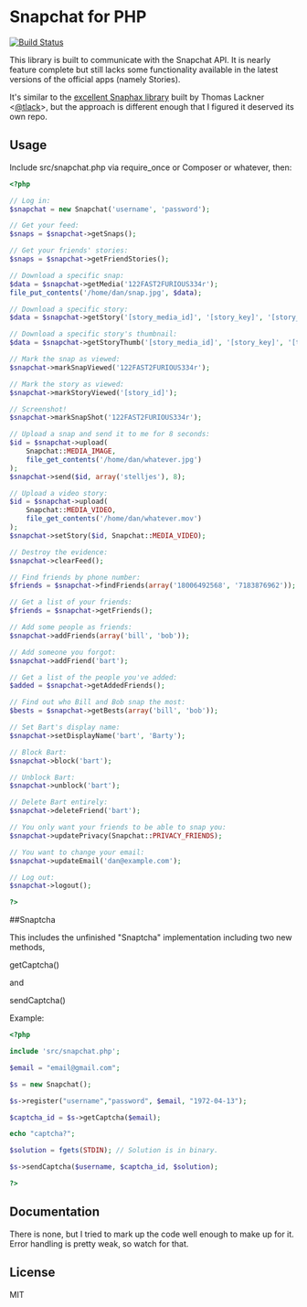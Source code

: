 Snapchat for PHP
================
[![Build Status](https://travis-ci.org/JorgenPhi/php-snapchat.png)](https://travis-ci.org/JorgenPhi/php-snapchat)

This library is built to communicate with the Snapchat API. It is nearly
feature complete but still lacks some functionality available in the latest
versions of the official apps (namely Stories).

It's similar to the [excellent Snaphax library](http://github.com/tlack/snaphax)
built by Thomas Lackner <[@tlack](http://twitter.com/tlack)>, but the approach
is different enough that I figured it deserved its own repo.


Usage
-----

Include src/snapchat.php via require_once or Composer or whatever, then:

```php
<?php

// Log in:
$snapchat = new Snapchat('username', 'password');

// Get your feed:
$snaps = $snapchat->getSnaps();

// Get your friends' stories:
$snaps = $snapchat->getFriendStories();

// Download a specific snap:
$data = $snapchat->getMedia('122FAST2FURIOUS334r');
file_put_contents('/home/dan/snap.jpg', $data);

// Download a specific story:
$data = $snapchat->getStory('[story_media_id]', '[story_key]', '[story_iv]');

// Download a specific story's thumbnail:
$data = $snapchat->getStoryThumb('[story_media_id]', '[story_key]', '[thumbnail_iv]');

// Mark the snap as viewed:
$snapchat->markSnapViewed('122FAST2FURIOUS334r');

// Mark the story as viewed:
$snapchat->markStoryViewed('[story_id]');

// Screenshot!
$snapchat->markSnapShot('122FAST2FURIOUS334r');

// Upload a snap and send it to me for 8 seconds:
$id = $snapchat->upload(
	Snapchat::MEDIA_IMAGE,
	file_get_contents('/home/dan/whatever.jpg')
);
$snapchat->send($id, array('stelljes'), 8);

// Upload a video story:
$id = $snapchat->upload(
	Snapchat::MEDIA_VIDEO,
	file_get_contents('/home/dan/whatever.mov')
);
$snapchat->setStory($id, Snapchat::MEDIA_VIDEO);

// Destroy the evidence:
$snapchat->clearFeed();

// Find friends by phone number:
$friends = $snapchat->findFriends(array('18006492568', '7183876962'));

// Get a list of your friends:
$friends = $snapchat->getFriends();

// Add some people as friends:
$snapchat->addFriends(array('bill', 'bob'));

// Add someone you forgot:
$snapchat->addFriend('bart');

// Get a list of the people you've added:
$added = $snapchat->getAddedFriends();

// Find out who Bill and Bob snap the most:
$bests = $snapchat->getBests(array('bill', 'bob'));

// Set Bart's display name:
$snapchat->setDisplayName('bart', 'Barty');

// Block Bart:
$snapchat->block('bart');

// Unblock Bart:
$snapchat->unblock('bart');

// Delete Bart entirely:
$snapchat->deleteFriend('bart');

// You only want your friends to be able to snap you:
$snapchat->updatePrivacy(Snapchat::PRIVACY_FRIENDS);

// You want to change your email:
$snapchat->updateEmail('dan@example.com');

// Log out:
$snapchat->logout();

?>
```

##Snaptcha

This includes the unfinished "Snaptcha" implementation including two new methods,

getCaptcha()

and

sendCaptcha()

Example:

```php
<?php

include 'src/snapchat.php';

$email = "email@gmail.com";

$s = new Snapchat();

$s->register("username","password", $email, "1972-04-13");

$captcha_id = $s->getCaptcha($email);

echo "captcha?";

$solution = fgets(STDIN); // Solution is in binary.

$s->sendCaptcha($username, $captcha_id, $solution);

?>
```


Documentation
------------

There is none, but I tried to mark up the code well enough to make up for it.
Error handling is pretty weak, so watch for that.


License
------------

MIT
